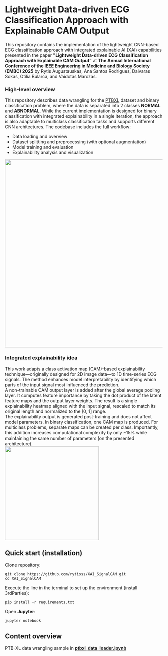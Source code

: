 # Lightweight Data-driven ECG Classification Approach with Explainable CAM Output
This repository contains the implementation of the lightweight CNN-based ECG classification approach with integrated explainable AI (XAI) capabilities presented in the paper **"Lightweight Data-driven ECG Classification Approach with Explainable CAM Output"** at **The Annual International Conference of the IEEE Engineering in Medicine and Biology Society (EMBC) 2025** by Rytis Augustauskas, Ana Santos Rodrigues, Daivaras Sokas, Otilia Bularca, and Vaidotas Marozas.
### High-level overview
This repository describes data wrangling for the [PTBXL](https://physionet.org/content/ptb-xl/1.0.3/) dataset and binary classification problem, where the data is separated into 2 classes **NORMAL** and **ABNORMAL**. While the current implementation is designed for binary classification with integrated explainability in a single iteration, the approach is also adaptable to multiclass classification tasks and supports different CNN architectures. The codebase includes the full workflow:
- Data loading and overview
- Dataset splitting and preprocessing (with optional augmentation)
- Model training and evaluation
- Explainability analysis and visualization

<img src="https://github.com/rytisss/XAI_SignalCAM/blob/feature/research_codebase/res/demo_xai_size_reduced.gif" width="600"/>

### Integrated explainability idea
This work adapts a class activation map (CAM)-based explainability technique—originally designed for 2D image data—to 1D time-series ECG signals. The method enhances model interpretability by identifying which parts of the input signal most influenced the prediction.  
A non-trainable CAM output layer is added after the global average pooling layer. It computes feature importance by taking the dot product of the latent feature maps and the output layer weights. The result is a single explainability heatmap aligned with the input signal, rescaled to match its original length and normalized to the [0, 1] range.  
The explainability output is generated post-training and does not affect model parameters. In binary classification, one CAM map is produced. For multiclass problems, separate maps can be created per class. Importantly, this addition increases computational complexity by only ~15% while maintaining the same number of parameters (on the presented architecture).  
<img src="https://github.com/rytisss/XAI_SignalCAM/blob/feature/research_codebase/res/xai_branch.png" width="300"/>

## Quick start (installation)

Clone repository:<br />
```
git clone https://github.com/rytisss/XAI_SignalCAM.git
cd XAI_SignalCAM
```

Execute the line in the terminal to set up the environment (install 3rdParties):<br />
```
pip install -r requirements.txt
```

Open **Jupyter**:
```
jupyter notebook
```



## Content overview
PTB-XL data wrangling sample in [**ptbxl_data_loader.ipynb**](https://github.com/rytisss/SignalCNNTransformer/blob/main/ptbxl_data_loader.ipynb)
